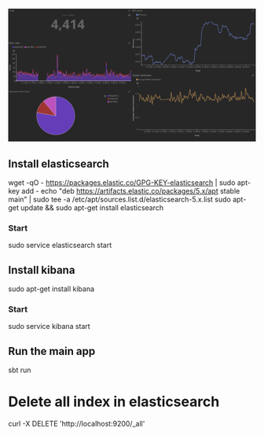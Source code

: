 ![Alt text](visualization/kibana.png?raw=true "Kibana dashboard")

## Install elasticsearch
wget -qO - https://packages.elastic.co/GPG-KEY-elasticsearch | sudo apt-key add -
echo "deb https://artifacts.elastic.co/packages/5.x/apt stable main" | sudo tee -a /etc/apt/sources.list.d/elasticsearch-5.x.list
sudo apt-get update && sudo apt-get install elasticsearch

### Start 
sudo service elasticsearch start

## Install kibana
sudo apt-get install kibana

### Start
sudo service kibana start

## Run the main app
sbt run

# Delete all index in elasticsearch
curl -X DELETE 'http://localhost:9200/_all'
